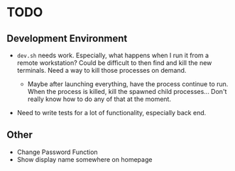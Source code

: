 # TODO

## Development Environment

- `dev.sh` needs work. Especially, what happens when I run it from a remote workstation? Could be difficult to then find and kill the new terminals. Need a way to kill those processes on demand.
  - Maybe after launching everything, have the process continue to run. When the process is killed, kill the spawned child processes... Don't really know how to do any of that at the moment. 

- Need to write tests for a lot of functionality, especially back end.

## Other

- Change Password Function
- Show display name somewhere on homepage